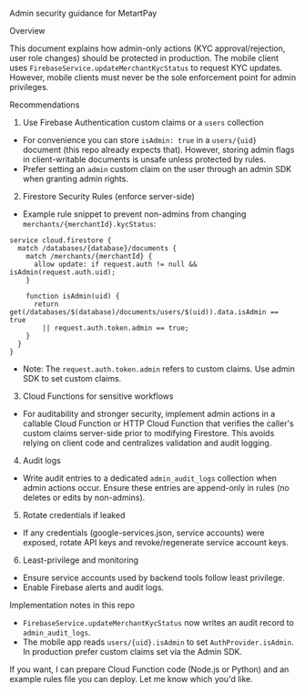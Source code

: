 Admin security guidance for MetartPay

Overview

This document explains how admin-only actions (KYC approval/rejection, user role changes) should be protected in production. The mobile client uses `FirebaseService.updateMerchantKycStatus` to request KYC updates. However, mobile clients must never be the sole enforcement point for admin privileges.

Recommendations

1) Use Firebase Authentication custom claims or a `users` collection
- For convenience you can store `isAdmin: true` in a `users/{uid}` document (this repo already expects that). However, storing admin flags in client-writable documents is unsafe unless protected by rules.
- Prefer setting an `admin` custom claim on the user through an admin SDK when granting admin rights.

2) Firestore Security Rules (enforce server-side)
- Example rule snippet to prevent non-admins from changing `merchants/{merchantId}.kycStatus`:

```
service cloud.firestore {
  match /databases/{database}/documents {
    match /merchants/{merchantId} {
      allow update: if request.auth != null && isAdmin(request.auth.uid);
    }

    function isAdmin(uid) {
      return get(/databases/$(database)/documents/users/$(uid)).data.isAdmin == true
        || request.auth.token.admin == true;
    }
  }
}
```

- Note: The `request.auth.token.admin` refers to custom claims. Use admin SDK to set custom claims.

3) Cloud Functions for sensitive workflows
- For auditability and stronger security, implement admin actions in a callable Cloud Function or HTTP Cloud Function that verifies the caller's custom claims server-side prior to modifying Firestore. This avoids relying on client code and centralizes validation and audit logging.

4) Audit logs
- Write audit entries to a dedicated `admin_audit_logs` collection when admin actions occur. Ensure these entries are append-only in rules (no deletes or edits by non-admins).

5) Rotate credentials if leaked
- If any credentials (google-services.json, service accounts) were exposed, rotate API keys and revoke/regenerate service account keys.

6) Least-privilege and monitoring
- Ensure service accounts used by backend tools follow least privilege.
- Enable Firebase alerts and audit logs.

Implementation notes in this repo
- `FirebaseService.updateMerchantKycStatus` now writes an audit record to `admin_audit_logs`.
- The mobile app reads `users/{uid}.isAdmin` to set `AuthProvider.isAdmin`. In production prefer custom claims set via the Admin SDK.

If you want, I can prepare Cloud Function code (Node.js or Python) and an example rules file you can deploy. Let me know which you'd like.